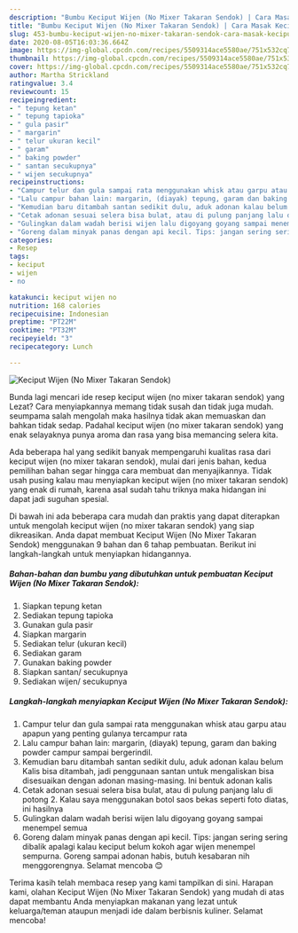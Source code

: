 ```yaml
---
description: "Bumbu Keciput Wijen (No Mixer Takaran Sendok) | Cara Masak Keciput Wijen (No Mixer Takaran Sendok) Yang Bikin Ngiler"
title: "Bumbu Keciput Wijen (No Mixer Takaran Sendok) | Cara Masak Keciput Wijen (No Mixer Takaran Sendok) Yang Bikin Ngiler"
slug: 453-bumbu-keciput-wijen-no-mixer-takaran-sendok-cara-masak-keciput-wijen-no-mixer-takaran-sendok-yang-bikin-ngiler
date: 2020-08-05T16:03:36.664Z
image: https://img-global.cpcdn.com/recipes/5509314ace5580ae/751x532cq70/keciput-wijen-no-mixer-takaran-sendok-foto-resep-utama.jpg
thumbnail: https://img-global.cpcdn.com/recipes/5509314ace5580ae/751x532cq70/keciput-wijen-no-mixer-takaran-sendok-foto-resep-utama.jpg
cover: https://img-global.cpcdn.com/recipes/5509314ace5580ae/751x532cq70/keciput-wijen-no-mixer-takaran-sendok-foto-resep-utama.jpg
author: Martha Strickland
ratingvalue: 3.4
reviewcount: 15
recipeingredient:
- " tepung ketan"
- " tepung tapioka"
- " gula pasir"
- " margarin"
- " telur ukuran kecil"
- " garam"
- " baking powder"
- " santan secukupnya"
- " wijen secukupnya"
recipeinstructions:
- "Campur telur dan gula sampai rata menggunakan whisk atau garpu atau apapun yang penting gulanya tercampur rata"
- "Lalu campur bahan lain: margarin, (diayak) tepung, garam dan baking powder campur sampai bergerindil."
- "Kemudian baru ditambah santan sedikit dulu, aduk adonan kalau belum Kalis bisa ditambah, jadi penggunaan santan untuk mengaliskan bisa disesuaikan dengan adonan masing-masing. Ini bentuk adonan kalis"
- "Cetak adonan sesuai selera bisa bulat, atau di pulung panjang lalu di potong 2. Kalau saya menggunakan botol saos bekas seperti foto diatas, ini hasilnya"
- "Gulingkan dalam wadah berisi wijen lalu digoyang goyang sampai menempel semua"
- "Goreng dalam minyak panas dengan api kecil. Tips: jangan sering sering dibalik apalagi kalau keciput belum kokoh agar wijen menempel sempurna. Goreng sampai adonan habis, butuh kesabaran nih menggorengnya. Selamat mencoba 😊"
categories:
- Resep
tags:
- keciput
- wijen
- no

katakunci: keciput wijen no 
nutrition: 168 calories
recipecuisine: Indonesian
preptime: "PT22M"
cooktime: "PT32M"
recipeyield: "3"
recipecategory: Lunch

---
```



![Keciput Wijen (No Mixer Takaran Sendok)](https://img-global.cpcdn.com/recipes/5509314ace5580ae/751x532cq70/keciput-wijen-no-mixer-takaran-sendok-foto-resep-utama.jpg)

Bunda lagi mencari ide resep keciput wijen (no mixer takaran sendok) yang Lezat? Cara menyiapkannya memang tidak susah dan tidak juga mudah. seumpama salah mengolah maka hasilnya tidak akan memuaskan dan bahkan tidak sedap. Padahal keciput wijen (no mixer takaran sendok) yang enak selayaknya punya aroma dan rasa yang bisa memancing selera kita.



Ada beberapa hal yang sedikit banyak mempengaruhi kualitas rasa dari keciput wijen (no mixer takaran sendok), mulai dari jenis bahan, kedua pemilihan bahan segar hingga cara membuat dan menyajikannya. Tidak usah pusing kalau mau menyiapkan keciput wijen (no mixer takaran sendok) yang enak di rumah, karena asal sudah tahu triknya maka hidangan ini dapat jadi suguhan spesial.


Di bawah ini ada beberapa cara mudah dan praktis yang dapat diterapkan untuk mengolah keciput wijen (no mixer takaran sendok) yang siap dikreasikan. Anda dapat membuat Keciput Wijen (No Mixer Takaran Sendok) menggunakan 9 bahan dan 6 tahap pembuatan. Berikut ini langkah-langkah untuk menyiapkan hidangannya.

<!--inarticleads1-->

##### Bahan-bahan dan bumbu yang dibutuhkan untuk pembuatan Keciput Wijen (No Mixer Takaran Sendok):

1. Siapkan  tepung ketan
1. Sediakan  tepung tapioka
1. Gunakan  gula pasir
1. Siapkan  margarin
1. Sediakan  telur (ukuran kecil)
1. Sediakan  garam
1. Gunakan  baking powder
1. Siapkan  santan/ secukupnya
1. Sediakan  wijen/ secukupnya




<!--inarticleads2-->

##### Langkah-langkah menyiapkan Keciput Wijen (No Mixer Takaran Sendok):

1. Campur telur dan gula sampai rata menggunakan whisk atau garpu atau apapun yang penting gulanya tercampur rata
1. Lalu campur bahan lain: margarin, (diayak) tepung, garam dan baking powder campur sampai bergerindil.
1. Kemudian baru ditambah santan sedikit dulu, aduk adonan kalau belum Kalis bisa ditambah, jadi penggunaan santan untuk mengaliskan bisa disesuaikan dengan adonan masing-masing. Ini bentuk adonan kalis
1. Cetak adonan sesuai selera bisa bulat, atau di pulung panjang lalu di potong 2. Kalau saya menggunakan botol saos bekas seperti foto diatas, ini hasilnya
1. Gulingkan dalam wadah berisi wijen lalu digoyang goyang sampai menempel semua
1. Goreng dalam minyak panas dengan api kecil. Tips: jangan sering sering dibalik apalagi kalau keciput belum kokoh agar wijen menempel sempurna. Goreng sampai adonan habis, butuh kesabaran nih menggorengnya. Selamat mencoba 😊




Terima kasih telah membaca resep yang kami tampilkan di sini. Harapan kami, olahan Keciput Wijen (No Mixer Takaran Sendok) yang mudah di atas dapat membantu Anda menyiapkan makanan yang lezat untuk keluarga/teman ataupun menjadi ide dalam berbisnis kuliner. Selamat mencoba!
